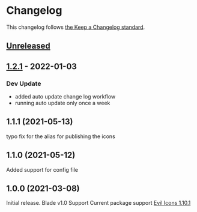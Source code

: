 # Changelog

This changelog follows [the Keep a Changelog standard](https://keepachangelog.com).

## [Unreleased](https://github.com/codeat3/blade-evil-icons/compare/1.2.1...HEAD)

## [1.2.1](https://github.com/codeat3/blade-evil-icons/compare/1.1.1...1.2.1) - 2022-01-03

### Dev Update

- added auto update change log workflow
- running auto update only once a week

## 1.1.1 (2021-05-13)

typo fix for the alias for publishing the icons

## 1.1.0 (2021-05-12)

Added support for config file

## 1.0.0 (2021-03-08)

Initial release.
Blade v1.0 Support
Current package support [Evil Icons 1.10.1](https://github.com/evil-icons/evil-icons/releases/tag/1.10.1)
